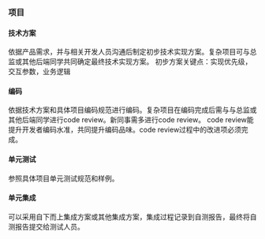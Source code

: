 

### 项目

#### 技术方案

依据产品需求，并与相关开发人员沟通后制定初步技术实现方案。复杂项目可与总监或其他后端同学共同确定最终技术实现方案。
初步方案关键点：实现优先级，交互参数，业务逻辑

#### 编码

依据技术方案和具体项目编码规范进行编码。复杂项目在编码完成后需与与总监或其他后端同学进行code review。新同事需多进行code review。
code review能提升开发者编码水准，共同提升编码品味。code review过程中的改进项必须完成。

#### 单元测试

参照具体项目单元测试规范和样例。

#### 单元集成

可以采用自下而上集成方案或其他集成方案，集成过程记录到自测报告，最终将自测报告提交给测试人员。